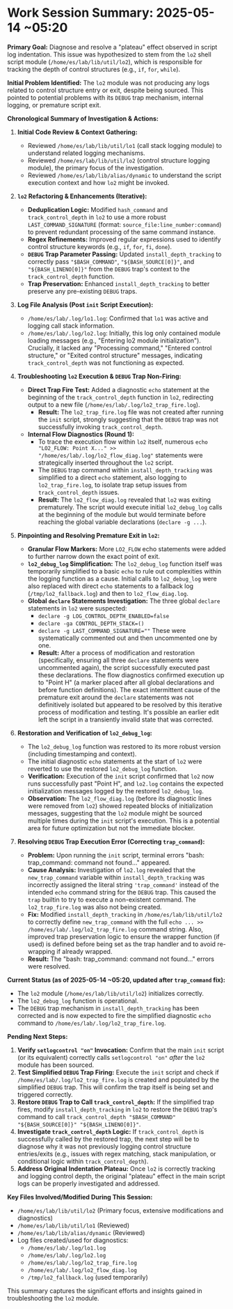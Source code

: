 # Work Session Summary: 2025-05-14 ~05:20

**Primary Goal:** Diagnose and resolve a "plateau" effect observed in script log indentation. This issue was hypothesized to stem from the `lo2` shell script module (`/home/es/lab/lib/util/lo2`), which is responsible for tracking the depth of control structures (e.g., `if`, `for`, `while`).

**Initial Problem Identified:** The `lo2` module was not producing any logs related to control structure entry or exit, despite being sourced. This pointed to potential problems with its `DEBUG` trap mechanism, internal logging, or premature script exit.

**Chronological Summary of Investigation & Actions:**

1.  **Initial Code Review & Context Gathering:**
    *   Reviewed `/home/es/lab/lib/util/lo1` (call stack logging module) to understand related logging mechanisms.
    *   Reviewed `/home/es/lab/lib/util/lo2` (control structure logging module), the primary focus of the investigation.
    *   Reviewed `/home/es/lab/lib/alias/dynamic` to understand the script execution context and how `lo2` might be invoked.

2.  **`lo2` Refactoring & Enhancements (Iterative):**
    *   **Deduplication Logic:** Modified `hash_command` and `track_control_depth` in `lo2` to use a more robust `LAST_COMMAND_SIGNATURE` (format: `source_file:line_number:command`) to prevent redundant processing of the same command instance.
    *   **Regex Refinements:** Improved regular expressions used to identify control structure keywords (e.g., `if`, `for`, `fi`, `done`).
    *   **`DEBUG` Trap Parameter Passing:** Updated `install_depth_tracking` to correctly pass `"$BASH_COMMAND"`, `"${BASH_SOURCE[0]}"`, and `"${BASH_LINENO[0]}"` from the `DEBUG` trap's context to the `track_control_depth` function.
    *   **Trap Preservation:** Enhanced `install_depth_tracking` to better preserve any pre-existing `DEBUG` traps.

3.  **Log File Analysis (Post `init` Script Execution):**
    *   `/home/es/lab/.log/lo1.log`: Confirmed that `lo1` was active and logging call stack information.
    *   `/home/es/lab/.log/lo2.log`: Initially, this log only contained module loading messages (e.g., "Entering lo2 module initialization"). Crucially, it lacked any "Processing command," "Entered control structure," or "Exited control structure" messages, indicating `track_control_depth` was not functioning as expected.

4.  **Troubleshooting `lo2` Execution & `DEBUG` Trap Non-Firing:**
    *   **Direct Trap Fire Test:** Added a diagnostic `echo` statement at the beginning of the `track_control_depth` function in `lo2`, redirecting output to a new file (`/home/es/lab/.log/lo2_trap_fire.log`).
        *   **Result:** The `lo2_trap_fire.log` file was not created after running the `init` script, strongly suggesting that the `DEBUG` trap was not successfully invoking `track_control_depth`.
    *   **Internal Flow Diagnostics (Round 1):**
        *   To trace the execution flow within `lo2` itself, numerous `echo "LO2_FLOW: Point X..." >> "/home/es/lab/.log/lo2_flow_diag.log"` statements were strategically inserted throughout the `lo2` script.
        *   The `DEBUG` trap command within `install_depth_tracking` was simplified to a direct `echo` statement, also logging to `lo2_trap_fire.log`, to isolate trap setup issues from `track_control_depth` issues.
        *   **Result:** The `lo2_flow_diag.log` revealed that `lo2` was exiting prematurely. The script would execute initial `lo2_debug_log` calls at the beginning of the module but would terminate before reaching the global variable declarations (`declare -g ...`).

5.  **Pinpointing and Resolving Premature Exit in `lo2`:**
    *   **Granular Flow Markers:** More `LO2_FLOW` echo statements were added to further narrow down the exact point of exit.
    *   **`lo2_debug_log` Simplification:** The `lo2_debug_log` function itself was temporarily simplified to a basic `echo` to rule out complexities within the logging function as a cause. Initial calls to `lo2_debug_log` were also replaced with direct `echo` statements to a fallback log (`/tmp/lo2_fallback.log`) and then to `lo2_flow_diag.log`.
    *   **Global `declare` Statements Investigation:** The three global `declare` statements in `lo2` were suspected:
        *   `declare -g LOG_CONTROL_DEPTH_ENABLED=false`
        *   `declare -ga CONTROL_DEPTH_STACK=()`
        *   `declare -g LAST_COMMAND_SIGNATURE=""`
        These were systematically commented out and then uncommented one by one.
        *   **Result:** After a process of modification and restoration (specifically, ensuring all three `declare` statements were uncommented again), the script successfully executed past these declarations. The flow diagnostics confirmed execution up to "Point H" (a marker placed after all global declarations and before function definitions). The exact intermittent cause of the premature exit around the `declare` statements was not definitively isolated but appeared to be resolved by this iterative process of modification and testing. It's possible an earlier edit left the script in a transiently invalid state that was corrected.

6.  **Restoration and Verification of `lo2_debug_log`:**
    *   The `lo2_debug_log` function was restored to its more robust version (including timestamping and context).
    *   The initial diagnostic `echo` statements at the start of `lo2` were reverted to use the restored `lo2_debug_log` function.
    *   **Verification:** Execution of the `init` script confirmed that `lo2` now runs successfully past "Point H", and `lo2.log` contains the expected initialization messages logged by the restored `lo2_debug_log`.
    *   **Observation:** The `lo2_flow_diag.log` (before its diagnostic lines were removed from `lo2`) showed repeated blocks of initialization messages, suggesting that the `lo2` module might be sourced multiple times during the `init` script's execution. This is a potential area for future optimization but not the immediate blocker.

7.  **Resolving `DEBUG` Trap Execution Error (Correcting `trap_command`):**
    *   **Problem:** Upon running the `init` script, terminal errors "bash: trap_command: command not found..." appeared.
    *   **Cause Analysis:** Investigation of `lo2.log` revealed that the `new_trap_command` variable within `install_depth_tracking` was incorrectly assigned the literal string `'trap_command'` instead of the intended `echo` command string for the `DEBUG` trap. This caused the `trap` builtin to try to execute a non-existent command. The `lo2_trap_fire.log` was also not being created.
    *   **Fix:** Modified `install_depth_tracking` in `/home/es/lab/lib/util/lo2` to correctly define `new_trap_command` with the full `echo ... >> /home/es/lab/.log/lo2_trap_fire.log` command string. Also, improved trap preservation logic to ensure the wrapper function (if used) is defined before being set as the trap handler and to avoid re-wrapping if already wrapped.
    *   **Result:** The "bash: trap_command: command not found..." errors were resolved.

**Current Status (as of 2025-05-14 ~05:20, updated after `trap_command` fix):**

*   The `lo2` module (`/home/es/lab/lib/util/lo2`) initializes correctly.
*   The `lo2_debug_log` function is operational.
*   The `DEBUG` trap mechanism in `install_depth_tracking` has been corrected and is now expected to fire the simplified diagnostic `echo` command to `/home/es/lab/.log/lo2_trap_fire.log`.

**Pending Next Steps:**

1.  **Verify `setlogcontrol "on"` Invocation:** Confirm that the main `init` script (or its equivalent) correctly calls `setlogcontrol "on"` *after* the `lo2` module has been sourced.
2.  **Test Simplified `DEBUG` Trap Firing:** Execute the `init` script and check if `/home/es/lab/.log/lo2_trap_fire.log` is created and populated by the simplified `DEBUG` trap. This will confirm the trap itself is being set and triggered correctly.
3.  **Restore `DEBUG` Trap to Call `track_control_depth`:** If the simplified trap fires, modify `install_depth_tracking` in `lo2` to restore the `DEBUG` trap's command to call `track_control_depth "$BASH_COMMAND" "${BASH_SOURCE[0]}" "${BASH_LINENO[0]}"`.
4.  **Investigate `track_control_depth` Logic:** If `track_control_depth` is successfully called by the restored trap, the next step will be to diagnose why it was not previously logging control structure entries/exits (e.g., issues with regex matching, stack manipulation, or conditional logic within `track_control_depth`).
5.  **Address Original Indentation Plateau:** Once `lo2` is correctly tracking and logging control depth, the original "plateau" effect in the main script logs can be properly investigated and addressed.

**Key Files Involved/Modified During This Session:**

*   `/home/es/lab/lib/util/lo2` (Primary focus, extensive modifications and diagnostics)
*   `/home/es/lab/lib/util/lo1` (Reviewed)
*   `/home/es/lab/lib/alias/dynamic` (Reviewed)
*   Log files created/used for diagnostics:
    *   `/home/es/lab/.log/lo1.log`
    *   `/home/es/lab/.log/lo2.log`
    *   `/home/es/lab/.log/lo2_trap_fire.log`
    *   `/home/es/lab/.log/lo2_flow_diag.log`
    *   `/tmp/lo2_fallback.log` (used temporarily)

This summary captures the significant efforts and insights gained in troubleshooting the `lo2` module.
